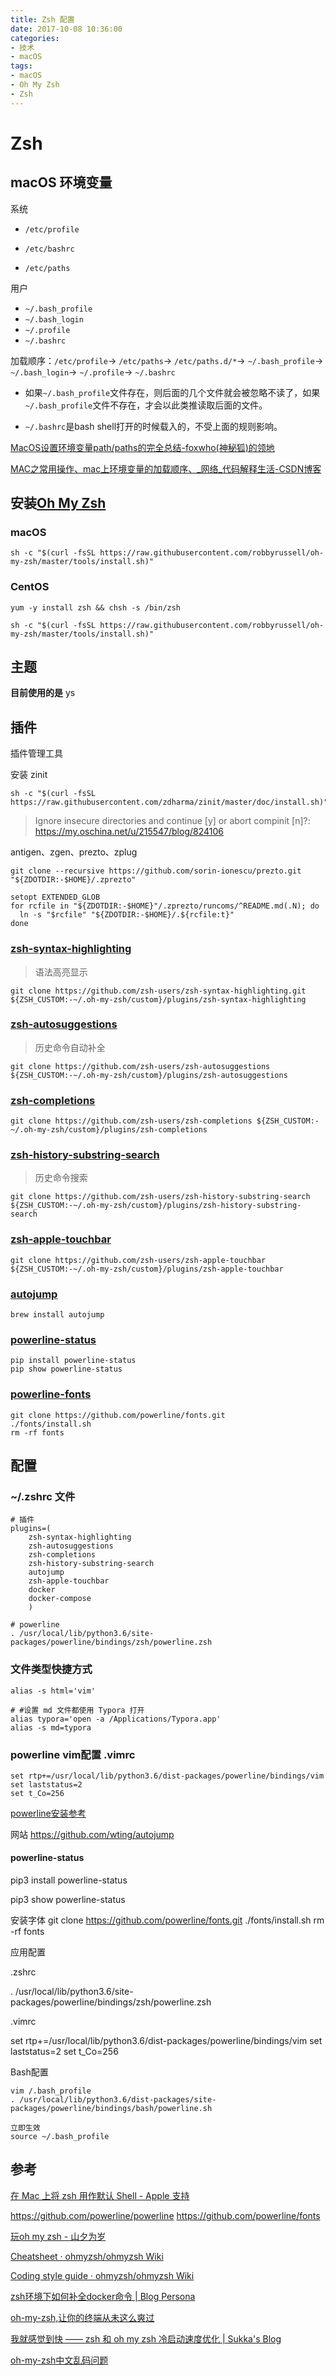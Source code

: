 ```yaml
---
title: Zsh 配置
date: 2017-10-08 10:36:00
categories:
- 技术
- macOS
tags:
- macOS
- Oh My Zsh
- Zsh
---
```


# Zsh



<!--more-->



## macOS 环境变量

系统

- `/etc/profile`

- `/etc/bashrc`

- `/etc/paths`

  

用户

- `~/.bash_profile`
- `~/.bash_login`
- `~/.profile`
- `~/.bashrc`

加载顺序：`/etc/profile`-> `/etc/paths`-> `/etc/paths.d/*`-> `~/.bash_profile`-> `~/.bash_login`-> `~/.profile`-> `~/.bashrc`

- 如果`~/.bash_profile`文件存在，则后面的几个文件就会被忽略不读了，如果`~/.bash_profile`文件不存在，才会以此类推读取后面的文件。

- `~/.bashrc`是bash shell打开的时候载入的，不受上面的规则影响。



 [MacOS设置环境变量path/paths的完全总结-foxwho(神秘狐)的领地](http://www.foxwho.com/article/184) 

 [MAC之常用操作、mac上环境变量的加载顺序、_网络_代码解释生活-CSDN博客](https://blog.csdn.net/u011146511/article/details/80860407) 



## 安装[Oh My Zsh](https://ohmyz.sh/#install) 

### macOS 

```shell
sh -c "$(curl -fsSL https://raw.githubusercontent.com/robbyrussell/oh-my-zsh/master/tools/install.sh)"
```



### CentOS

```
yum -y install zsh && chsh -s /bin/zsh
```

```
sh -c "$(curl -fsSL https://raw.githubusercontent.com/robbyrussell/oh-my-zsh/master/tools/install.sh)"
```



## 主题

**目前使用的是** ys 



## 插件

插件管理工具

安装 zinit

```shell
sh -c "$(curl -fsSL https://raw.githubusercontent.com/zdharma/zinit/master/doc/install.sh)"
```

> Ignore insecure directories and continue [y] or abort compinit [n]?: https://my.oschina.net/u/215547/blog/824106



antigen、zgen、prezto、zplug

```shell
git clone --recursive https://github.com/sorin-ionescu/prezto.git "${ZDOTDIR:-$HOME}/.zprezto"

setopt EXTENDED_GLOB
for rcfile in "${ZDOTDIR:-$HOME}"/.zprezto/runcoms/^README.md(.N); do
  ln -s "$rcfile" "${ZDOTDIR:-$HOME}/.${rcfile:t}"
done
```



### [zsh-syntax-highlighting](https://github.com/zsh-users/zsh-syntax-highlighting/blob/master/INSTALL.md)

> 语法高亮显示

```shell
git clone https://github.com/zsh-users/zsh-syntax-highlighting.git ${ZSH_CUSTOM:-~/.oh-my-zsh/custom}/plugins/zsh-syntax-highlighting
```

### [zsh-autosuggestions](https://github.com/zsh-users/zsh-autosuggestions)

> 历史命令自动补全

```shell
git clone https://github.com/zsh-users/zsh-autosuggestions ${ZSH_CUSTOM:-~/.oh-my-zsh/custom}/plugins/zsh-autosuggestions
```

### [**zsh-completions**](https://github.com/zsh-users/zsh-completions)

```shell
git clone https://github.com/zsh-users/zsh-completions ${ZSH_CUSTOM:-~/.oh-my-zsh/custom}/plugins/zsh-completions
```

### [zsh-history-substring-search](https://github.com/zsh-users/zsh-history-substring-search)

> 历史命令搜索

```shell
git clone https://github.com/zsh-users/zsh-history-substring-search ${ZSH_CUSTOM:-~/.oh-my-zsh/custom}/plugins/zsh-history-substring-search
```

### [zsh-apple-touchbar](https://github.com/zsh-users/zsh-apple-touchbar)

```shell
git clone https://github.com/zsh-users/zsh-apple-touchbar ${ZSH_CUSTOM:-~/.oh-my-zsh/custom}/plugins/zsh-apple-touchbar
```

### [autojump](https://github.com/wting/autojump)

```
brew install autojump
```

### [powerline-status](https://github.com/powerline/powerline)
```
pip install powerline-status
pip show powerline-status
```

### [powerline-fonts](https://github.com/powerline/fonts)
```
git clone https://github.com/powerline/fonts.git
./fonts/install.sh
rm -rf fonts
```



## 配置

### ~/.zshrc 文件
```shell
# 插件
plugins=(
	zsh-syntax-highlighting
	zsh-autosuggestions
	zsh-completions
	zsh-history-substring-search
	autojump
	zsh-apple-touchbar
	docker
	docker-compose
	)

# powerline
. /usr/local/lib/python3.6/site-packages/powerline/bindings/zsh/powerline.zsh
```



### 文件类型快捷方式

```
alias -s html='vim'

# #设置 md 文件都使用 Typora 打开
alias typora='open -a /Applications/Typora.app'
alias -s md=typora
```



### powerline vim配置 .vimrc

```
set rtp+=/usr/local/lib/python3.6/dist-packages/powerline/bindings/vim
set laststatus=2
set t_Co=256
```
[powerline安装参考](http://blog.topspeedsnail.com/archives/2652)

网站
https://github.com/wting/autojump

#### powerline-status

pip3 install powerline-status

pip3 show powerline-status

安装字体
git clone https://github.com/powerline/fonts.git
./fonts/install.sh
rm -rf fonts

应用配置

.zshrc

. /usr/local/lib/python3.6/site-packages/powerline/bindings/zsh/powerline.zsh

.vimrc

set rtp+=/usr/local/lib/python3.6/dist-packages/powerline/bindings/vim
set laststatus=2
set t_Co=256

Bash配置

```
vim /.bash_profile
. /usr/local/lib/python3.6/dist-packages/site-packages/powerline/bindings/bash/powerline.sh

立即生效
source ~/.bash_profile
```



## 参考

 [在 Mac 上将 zsh 用作默认 Shell - Apple 支持](https://support.apple.com/zh-cn/HT208050) 

https://github.com/powerline/powerline
https://github.com/powerline/fonts 

[玩oh my zsh - 山夕为岁](https://zryang.github.io/2018/04/14/oh-my-zsh/) 

[Cheatsheet · ohmyzsh/ohmyzsh Wiki](https://github.com/ohmyzsh/ohmyzsh/wiki/Cheatsheet) 

[Coding style guide · ohmyzsh/ohmyzsh Wiki](https://github.com/ohmyzsh/ohmyzsh/wiki/Coding-style-guide) 

[zsh环境下如何补全docker命令 | Blog Persona](https://phaedo.github.io/blog/os/2019/07/18/zsh%E7%8E%AF%E5%A2%83%E4%B8%8B%E5%A6%82%E4%BD%95%E8%A1%A5%E5%85%A8docker%E5%91%BD%E4%BB%A4/) 

[oh-my-zsh,让你的终端从未这么爽过](https://www.jianshu.com/p/d194d29e488c)  

 [我就感觉到快 —— zsh 和 oh my zsh 冷启动速度优化 | Sukka's Blog](https://blog.skk.moe/post/make-oh-my-zsh-fly) 

 [oh-my-zsh中文乱码问题](https://hearrain.com/2013/04/738) 
